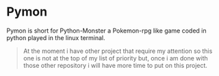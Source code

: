 # Pymon
Pymon is short for Python-Monster a Pokemon-rpg like game coded in python played in the linux terminal. 

> At the moment i have other project that require my attention so this one is not at the top of my list of priority but, once i am done with those other repository i will have more time to put on this project.
